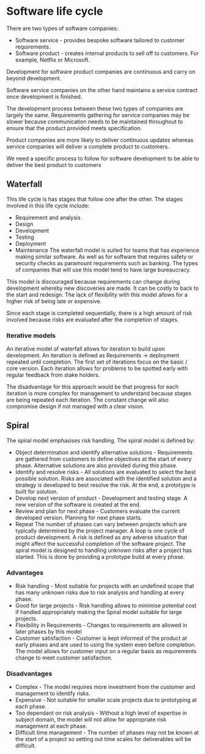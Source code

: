 # Software life cycle
There are two types of software companies:
* Software service - provides bespoke software tailored to customer
  requirements.
* Software product - creates internal products to sell off to customers.
  For example, Netflix or Microsoft.

Development for software product companies are continuous and carry on
beyond development.

Software service companies on the other hand maintains a service
contract once development is finished.

The development process between these two types of companies are largely
the same. Requirements gathering for service companies may be slower
because communication needs to be maintained throughout to ensure that
the product provided meets specification.

Product companies are more likely to deliver continuous updates whereas
service companies will deliver a complete product to customers.

We need a specific process to follow for software development to be able
to deliver the best product to customers

## Waterfall
This life cycle is has stages that follow one after the other.
The stages involved in this life cycle include:
* Requirement and analysis
* Design
* Development
* Testing
* Deployment
* Maintenance
The waterfall model is suited for teams that has experience making
similar software. As well as for software that requires safety or
security checks as paramount requirements such as banking. The types of
companies that will use this model tend to have large bureaucracy.

This model is discouraged because requirements can change during
development whereby new discoveries are made. It can be costly to back
to the start and redesign. The lack of flexibility with this model
allows for a higher risk of being late or expensive.

Since each stage is completed sequentially, there is a high amount of
risk involved because risks are evaluated after the completion of
stages.

### Iterative models
An iterative model of waterfall allows for iteration to build upon
development. An iteration is defined as Requirements -> deployment
repeated until completion. The first set of iterations focus on the
basic / core version. Each iteration allows for problems to be spotted
early with regular feedback from stake holders.

The disadvantage for this approach would be that progress for each
iteration is more complex for management to understand because
stages are being repeated each iteration. The constant change will also
compromise design if not managed with a clear vision.

## Spiral
The spiral model emphasises risk handling.
The spiral model is defined by:
* Object determination and identify alternative solutions - Requirements
  are gathered from customers to define objectives at the start of every
  phase. Alternative solutions are also provided during this phase.
* Identify and resolve risks - All solutions are evaluated to select the
  best possible solution. Risks are associated with the identified
  solution and a strategy is developed to best resolve the risk. At the
  end, a prototype is built for solution.
* Develop next version of product - Development and testing stage. A new
  version of the software is created at the end.
* Review and plan for next phase - Customers evaluate the current
  developed version. Planning for next phase starts.
* Repeat
The number of phases can vary between projects which are typically
determined by the project manager.
A loop is one cycle of product development.
A risk is defined as any adverse situation that might affect the
successful completion of the software project.
The spiral model is designed to handling unknown risks after a project
has started. This is done by providing a prototype build at every phase.

### Advantages
* Risk handling - Most suitable for projects with an undefined scope
  that has many unknown risks due to risk analysis and handling at every
  phase.
* Good for large projects - Risk handling allows to minimise potential
  cost if handled appropriately making the Spiral model suitable for
  large projects.
* Flexibility in Requirements - Changes to requirements are allowed in
  later phases by this model
* Customer satisfaction - Customer is kept informed of the product at
  early phases and are used to using the system even before completion.
  The model allows for customer input on a regular basis as requirements
  change to meet customer satisfaction.

### Disadvantages
* Complex - The model requires more investment from the customer and
  management to identify risks.
* Expensive - Not suitable for smaller scale projects due to prototyping
  at each phase.
* Too dependant on risk analysis - Without a high level of expertise in
  subject domain, the model will not allow for appropriate risk
  management at each phase.
* Difficult time management - The number of phases may not be known at
  the start of a project so setting out time scales for deliverables
  will be difficult.


